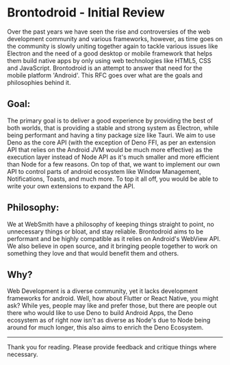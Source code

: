  # Brontodroid - Initial Review 

 Over the past years we have seen the rise and controversies of the web development community and various frameworks, however, as time goes on the community is slowly uniting together again to tackle various issues like Electron and the need of a good desktop or mobile framework that helps them build native apps by only using web technologies like HTML5, CSS and JavaScript. Brontodroid is an attempt to answer that need for the mobile platform 'Android'. This RFC goes over what are the goals and philosophies behind it.

 

 ## Goal: 

 The primary goal is to deliver a good experience by providing the best of both worlds, that is providing a stable and strong system as Electron, while being performant and having a tiny package size like Tauri. We aim to use Deno as the core API (with the exception of Deno FFI, as per an extension API that relies on the Android JVM would be much more effective) as the execution layer instead of Node API as it's much smaller and more efficient than Node for a few reasons. On top of that, we want to implement our own API to control parts of android ecosystem like Window Management, Notifications, Toasts, and much more. To top it all off, you would be able to write your own extensions to expand the API.

 

 ## Philosophy:

 We at WebSmith have a philosophy of keeping things straight to point, no unnecessary things or bloat, and stay reliable. Brontodroid aims to be performant and be highly compatible as it relies on Android's WebView API. We also believe in open source, and it bringing people together to work on something they love and that would benefit them and others. 

 

 ## Why?

 Web Development is a diverse community, yet it lacks development frameworks for android. Well, how about Flutter or React Native, you might ask? While yes, people may like and prefer those, but there are people out there who would like to use Deno to build Android Apps, the Deno ecosystem as of right now isn't as diverse as Node's due to Node being around for much longer, this also aims to enrich the Deno Ecosystem. 

 

 --- 

 Thank you for reading. Please provide feedback and critique things where necessary.
